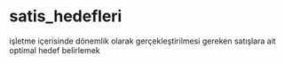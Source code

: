 # satis_hedefleri
işletme içerisinde dönemlik olarak gerçekleştirilmesi gereken satışlara ait optimal hedef belirlemek
